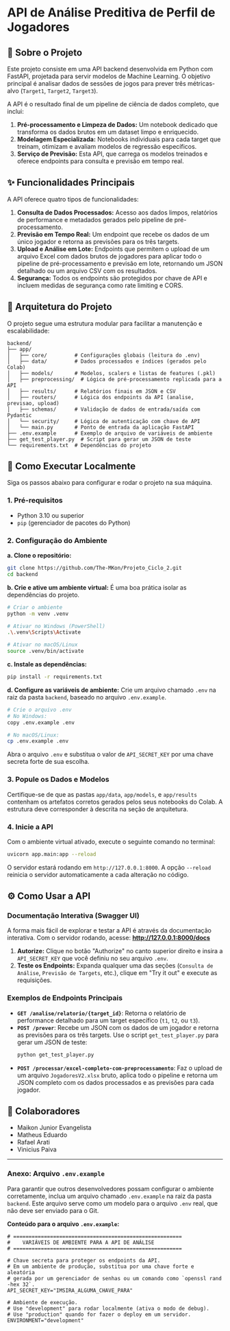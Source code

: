 # API de Análise Preditiva de Perfil de Jogadores

## 🧠 Sobre o Projeto

Este projeto consiste em uma API backend desenvolvida em Python com FastAPI, projetada para servir modelos de Machine Learning. O objetivo principal é analisar dados de sessões de jogos para prever três métricas-alvo (`Target1`, `Target2`, `Target3`).

A API é o resultado final de um pipeline de ciência de dados completo, que inclui:
1.  **Pré-processamento e Limpeza de Dados:** Um notebook dedicado que transforma os dados brutos em um dataset limpo e enriquecido.
2.  **Modelagem Especializada:** Notebooks individuais para cada target que treinam, otimizam e avaliam modelos de regressão específicos.
3.  **Serviço de Previsão:** Esta API, que carrega os modelos treinados e oferece endpoints para consulta e previsão em tempo real.

## ✨ Funcionalidades Principais

A API oferece quatro tipos de funcionalidades:

1.  **Consulta de Dados Processados:** Acesso aos dados limpos, relatórios de performance e metadados gerados pelo pipeline de pré-processamento.
2.  **Previsão em Tempo Real:** Um endpoint que recebe os dados de um único jogador e retorna as previsões para os três targets.
3.  **Upload e Análise em Lote:** Endpoints que permitem o upload de um arquivo Excel com dados brutos de jogadores para aplicar todo o pipeline de pré-processamento e previsão em lote, retornando um JSON detalhado ou um arquivo CSV com os resultados.
4.  **Segurança:** Todos os endpoints são protegidos por chave de API e incluem medidas de segurança como rate limiting e CORS.

## 📂 Arquitetura do Projeto

O projeto segue uma estrutura modular para facilitar a manutenção e escalabilidade:

```
backend/
├── app/
│   ├── core/         # Configurações globais (leitura do .env)
│   ├── data/         # Dados processados e índices (gerados pelo Colab)
│   ├── models/       # Modelos, scalers e listas de features (.pkl)
│   ├── preprocessing/  # Lógica de pré-processamento replicada para a API
│   ├── results/      # Relatórios finais em JSON e CSV
│   ├── routers/      # Lógica dos endpoints da API (analise, previsao, upload)
│   ├── schemas/      # Validação de dados de entrada/saída com Pydantic
│   └── security/     # Lógica de autenticação com chave de API
│   └── main.py       # Ponto de entrada da aplicação FastAPI
├── .env.example      # Exemplo de arquivo de variáveis de ambiente
├── get_test_player.py  # Script para gerar um JSON de teste
└── requirements.txt  # Dependências do projeto
```

## 🚀 Como Executar Localmente

Siga os passos abaixo para configurar e rodar o projeto na sua máquina.

### 1. Pré-requisitos

-   Python 3.10 ou superior
-   `pip` (gerenciador de pacotes do Python)

### 2. Configuração do Ambiente

**a. Clone o repositório:**
```bash
git clone https://github.com/The-MKon/Projeto_Ciclo_2.git
cd backend
```

**b. Crie e ative um ambiente virtual:**
É uma boa prática isolar as dependências do projeto.
```bash
# Criar o ambiente
python -m venv .venv

# Ativar no Windows (PowerShell)
.\.venv\Scripts\Activate

# Ativar no macOS/Linux
source .venv/bin/activate
```

**c. Instale as dependências:**
```bash
pip install -r requirements.txt
```

**d. Configure as variáveis de ambiente:**
Crie um arquivo chamado `.env` na raiz da pasta `backend`, baseado no arquivo `.env.example`.
```bash
# Crie o arquivo .env
# No Windows:
copy .env.example .env

# No macOS/Linux:
cp .env.example .env
```
Abra o arquivo `.env` e substitua o valor de `API_SECRET_KEY` por uma chave secreta forte de sua escolha.

### 3. Popule os Dados e Modelos

Certifique-se de que as pastas `app/data`, `app/models`, e `app/results` contenham os artefatos corretos gerados pelos seus notebooks do Colab. A estrutura deve corresponder à descrita na seção de arquitetura.

### 4. Inicie a API

Com o ambiente virtual ativado, execute o seguinte comando no terminal:
```bash
uvicorn app.main:app --reload
```
O servidor estará rodando em `http://127.0.0.1:8000`. A opção `--reload` reinicia o servidor automaticamente a cada alteração no código.

## ⚙️ Como Usar a API

### Documentação Interativa (Swagger UI)

A forma mais fácil de explorar e testar a API é através da documentação interativa. Com o servidor rodando, acesse:
**http://127.0.0.1:8000/docs**

1.  **Autorize:** Clique no botão "Authorize" no canto superior direito e insira a `API_SECRET_KEY` que você definiu no seu arquivo `.env`.
2.  **Teste os Endpoints:** Expanda qualquer uma das seções (`Consulta de Análise`, `Previsão de Targets`, etc.), clique em "Try it out" e execute as requisições.

### Exemplos de Endpoints Principais

-   **`GET /analise/relatorio/{target_id}`**: Retorna o relatório de performance detalhado para um target específico (`t1`, `t2`, ou `t3`).
-   **`POST /prever`**: Recebe um JSON com os dados de um jogador e retorna as previsões para os três targets. Use o script `get_test_player.py` para gerar um JSON de teste:
    ```bash
    python get_test_player.py
    ```
-   **`POST /processar/excel-completo-com-preprocessamento`**: Faz o upload de um arquivo `JogadoresV2.xlsx` bruto, aplica todo o pipeline e retorna um JSON completo com os dados processados e as previsões para cada jogador.

## 🤝 Colaboradores

-   Maikon Junior Evangelista
-   Matheus Eduardo
-   Rafael Arati
-   Vinicius Paiva

---

### Anexo: Arquivo `.env.example`

Para garantir que outros desenvolvedores possam configurar o ambiente corretamente, inclua um arquivo chamado `.env.example` na raiz da pasta `backend`. Este arquivo serve como um modelo para o arquivo `.env` real, que não deve ser enviado para o Git.

**Conteúdo para o arquivo `.env.example`:**
```
# =======================================================
#    VARIÁVEIS DE AMBIENTE PARA A API DE ANÁLISE
# =======================================================

# Chave secreta para proteger os endpoints da API.
# Em um ambiente de produção, substitua por uma chave forte e aleatória
# gerada por um gerenciador de senhas ou um comando como `openssl rand -hex 32`.
API_SECRET_KEY="IMSIRA_ALGUMA_CHAVE_PARA"

# Ambiente de execução.
# Use "development" para rodar localmente (ativa o modo de debug).
# Use "production" quando for fazer o deploy em um servidor.
ENVIRONMENT="development"
```
